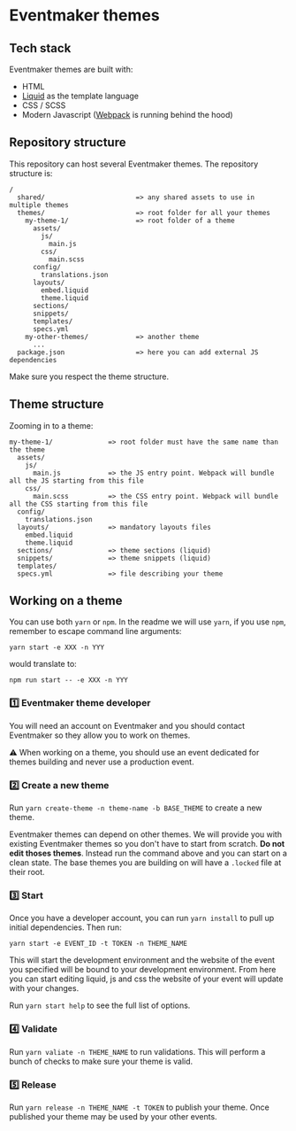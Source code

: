 # Eventmaker themes

## Tech stack

Eventmaker themes are built with:

- HTML
- [Liquid](https://shopify.github.io/liquid/) as the template language
- CSS / SCSS
- Modern Javascript ([Webpack](https://webpack.js.org/) is running behind the hood)

## Repository structure

This repository can host several Eventmaker themes. The repository structure is:

```
/
  shared/                       => any shared assets to use in multiple themes
  themes/                       => root folder for all your themes
    my-theme-1/                 => root folder of a theme
      assets/
        js/
          main.js
        css/
          main.scss
      config/
        translations.json
      layouts/
        embed.liquid
        theme.liquid
      sections/
      snippets/
      templates/
      specs.yml
    my-other-themes/            => another theme
      ...
  package.json                  => here you can add external JS dependencies
```

Make sure you respect the theme structure.

## Theme structure

Zooming in to a theme:

```
my-theme-1/              => root folder must have the same name than the theme
  assets/
    js/
      main.js            => the JS entry point. Webpack will bundle all the JS starting from this file
    css/
      main.scss          => the CSS entry point. Webpack will bundle all the CSS starting from this file
  config/
    translations.json
  layouts/               => mandatory layouts files
    embed.liquid
    theme.liquid
  sections/              => theme sections (liquid)
  snippets/              => theme snippets (liquid)
  templates/
  specs.yml              => file describing your theme
```

## Working on a theme

You can use both `yarn` or `npm`. In the readme we will use `yarn`, if you use `npm`, remember to escape command line arguments:

```
yarn start -e XXX -n YYY
```

would translate to:

```
npm run start -- -e XXX -n YYY
```

### 1️⃣ Eventmaker theme developer

You will need an account on Eventmaker and you should contact Eventmaker so they allow you to work on themes.

⚠️ When working on a theme, you should use an event dedicated for themes building and never use a production event.

### 2️⃣ Create a new theme

Run `yarn create-theme -n theme-name -b BASE_THEME` to create a new theme.

Eventmaker themes can depend on other themes. We will provide you with existing Eventmaker themes so you don't have to start from scratch. **Do not edit thoses themes**. Instead run the command above and you can start on a clean state. The base themes you are building on will have a `.locked` file at their root.

### 3️⃣ Start

Once you have a developer account, you can run `yarn install` to pull up initial dependencies.
Then run:

```
yarn start -e EVENT_ID -t TOKEN -n THEME_NAME
```

This will start the development environment and the website of the event you specified will be bound to your development environment. From here you can start editing liquid, js and css the website of your event will update with your changes.

Run `yarn start help` to see the full list of options.

### 4️⃣ Validate

Run `yarn valiate -n THEME_NAME` to run validations. This will perform a bunch of checks to make sure your theme is valid.

### 5️⃣ Release

Run `yarn release -n THEME_NAME -t TOKEN` to publish your theme. Once published your theme may be used by your other events.

